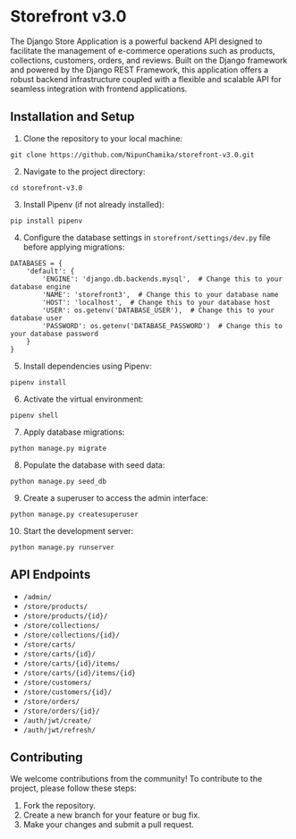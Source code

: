 # Storefront v3.0

The Django Store Application is a powerful backend API designed to facilitate the management of e-commerce operations such as products, collections, customers, orders, and reviews. Built on the Django framework and powered by the Django REST Framework, this application offers a robust backend infrastructure coupled with a flexible and scalable API for seamless integration with frontend applications.

## Installation and Setup

1. Clone the repository to your local machine:

```
git clone https://github.com/NipunChamika/storefront-v3.0.git
```

2. Navigate to the project directory:

```
cd storefront-v3.0
```

3. Install Pipenv (if not already installed):

```
pip install pipenv
```

4. Configure the database settings in `storefront/settings/dev.py` file before applying migrations:

```
DATABASES = {
    'default': {
        'ENGINE': 'django.db.backends.mysql',  # Change this to your database engine
        'NAME': 'storefront3',  # Change this to your database name
        'HOST': 'localhost',  # Change this to your database host
        'USER': os.getenv('DATABASE_USER'),  # Change this to your database user
        'PASSWORD': os.getenv('DATABASE_PASSWORD')  # Change this to your database password
    }
}
```

5. Install dependencies using Pipenv:

```
pipenv install
```

6. Activate the virtual environment:

```
pipenv shell
```

7. Apply database migrations:

```
python manage.py migrate
```

8. Populate the database with seed data:

```
python manage.py seed_db
```

9. Create a superuser to access the admin interface:

```
python manage.py createsuperuser
```

10. Start the development server:

```
python manage.py runserver
```

## API Endpoints

- `/admin/`
- `/store/products/`
- `/store/products/{id}/`
- `/store/collections/`
- `/store/collections/{id}/`
- `/store/carts/`
- `/store/carts/{id}/`
- `/store/carts/{id}/items/`
- `/store/carts/{id}/items/{id}`
- `/store/customers/`
- `/store/customers/{id}/`
- `/store/orders/`
- `/store/orders/{id}/`
- `/auth/jwt/create/`
- `/auth/jwt/refresh/`

## Contributing

We welcome contributions from the community! To contribute to the project, please follow these steps:
1. Fork the repository.
2. Create a new branch for your feature or bug fix.
3. Make your changes and submit a pull request.
